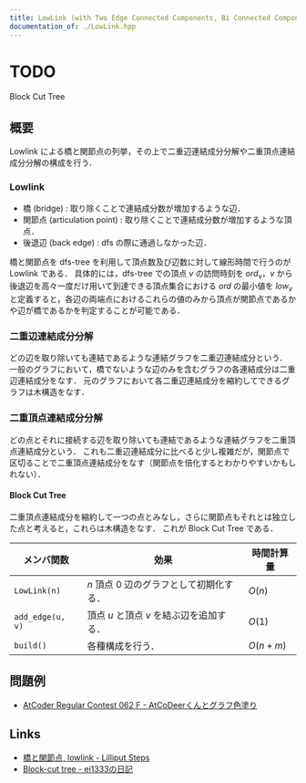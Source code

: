 ```yaml
---
title: LowLink (with Two Edge Connected Components, Bi Connected Components)
documentation_of: ./LowLink.hpp
---
```


# TODO
Block Cut Tree

## 概要
Lowlink による橋と関節点の列挙，その上で二重辺連結成分分解や二重頂点連結成分分解の構成を行う．

### Lowlink
- 橋 (bridge) : 取り除くことで連結成分数が増加するような辺．
- 関節点 (articulation point) : 取り除くことで連結成分数が増加するような頂点．
- 後退辺 (back edge) : dfs の際に通過しなかった辺．

橋と関節点を dfs-tree を利用して頂点数及び辺数に対して線形時間で行うのが Lowlink である．
具体的には，dfs-tree での頂点 $v$ の訪問時刻を $ord_v$，$v$ から後退辺を高々一度だけ用いて到達できる頂点集合における $ord$ の最小値を $low_v$ と定義すると，各辺の両端点におけるこれらの値のみから頂点が関節点であるかや辺が橋であるかを判定することが可能である．

### 二重辺連結成分分解
どの辺を取り除いても連結であるような連結グラフを二重辺連結成分という．
一般のグラフにおいて，橋でないような辺のみを含むグラフの各連結成分は二重辺連結成分をなす．
元のグラフにおいて各二重辺連結成分を縮約してできるグラフは木構造をなす．

### 二重頂点連結成分分解
どの点とそれに接続する辺を取り除いても連結であるような連結グラフを二重頂点連結成分という．
これも二重辺連結成分に比べると少し複雑だが，関節点で区切ることで二重頂点連結成分をなす（関節点を倍化するとわかりやすいかもしれない）．

#### Block Cut Tree
二重頂点連結成分を縮約して一つの点とみなし，さらに関節点もそれとは独立した点と考えると，これらは木構造をなす．
これが Block Cut Tree である．

| メンバ関数       | 効果                                      | 時間計算量 |
| ---------------- | ----------------------------------------- | ---------- |
| `LowLink(n)`     | $n$ 頂点 $0$ 辺のグラフとして初期化する． | $O(n)$     |
| `add_edge(u, v)` | 頂点 $u$ と頂点 $v$ を結ぶ辺を追加する．  | $O(1)$     |
| `build()`        | 各種構成を行う．                          | $O(n + m)$ |

## 問題例
- [AtCoder Regular Contest 062 F - AtCoDeerくんとグラフ色塗り](https://atcoder.jp/contests/arc062/tasks/arc062_d)

## Links
- [橋と関節点, lowlink - Lilliput Steps](https://kagamiz.hatenablog.com/entry/2013/10/05/005213)
- [Block-cut tree - ei1333の日記](https://ei1333.hateblo.jp/entry/2020/03/25/010057)